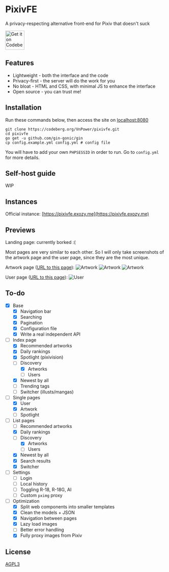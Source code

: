 # PixivFE

A privacy-respecting alternative front-end for Pixiv that doesn't suck

<p>
<a href="https://codeberg.org/vnpower/pixivfe">
<img alt="Get it on Codeberg" src="https://get-it-on.codeberg.org/get-it-on-blue-on-white.png" height="60">
</a>
</p>

## Features

- Lightweight - both the interface and the code
- Privacy-first - the server will do the work for you
- No bloat - HTML and CSS, with minimal JS to enhance the interface
- Open source - you can trust me!

## Installation

Run these commands below, then access the site on [localhost:8080](https://localhost:8080)

```
git clone https://codeberg.org/VnPower/pixivfe.git
cd pixivfe
go get -u github.com/gin-gonic/gin
cp config.example.yml config.yml # config file
```

You will have to add your own `PHPSESSID` in order to run. Go to `config.yml` for more details.

## Self-host guide

WIP

## Instances

Official instance: [https://pixivfe.exozy.me](https://pixivfe.exozy.me)

## Previews

Landing page: currently borked :(

Most pages are very similar to each other. So I will only take screenshots of the artwork page and the user page, since they are the most unique.

Artwork page ([URL to this page](https://pixivfe.exozy.me/artworks/108672057)):
![Artwork](https://files.catbox.moe/c3l1vm.png)
![Artwork](https://files.catbox.moe/f9o0h0.png)
![Artwork](https://files.catbox.moe/9yc2yk.png)

User page ([URL to this page](https://pixivfe.exozy.me/users/11764388)):
![User](https://files.catbox.moe/tdc234.png)

<!-- ![Homepage](https://files.catbox.moe/053fzh.png) -->
<!-- ![Homepage](https://files.catbox.moe/m64h7s.png) -->

## To-do

- [x] Base
  - [x] Navigation bar
  - [x] Searching
  - [x] Pagination
  - [x] Configuration file
  - [x] Write a real independent API
- [ ] Index page
  - [x] Recommended artworks
  - [x] Daily rankings
  - [x] Spotlight (pixivision)
  - [ ] Discovery
    - [x] Artworks
    - [ ] Users
  - [x] Newest by all
  - [ ] Trending tags
  - [ ] Switcher (illusts/mangas)
- [ ] Single pages
  - [x] User
  - [x] Artwork
  - [ ] Spotlight
- [ ] List pages
  - [ ] Recommended artworks
  - [x] Daily rankings
  - [ ] Discovery
    - [x] Artworks
    - [ ] Users
  - [x] Newest by all
  - [x] Search results
  - [x] Switcher
- [ ] Settings
  - [ ] Login
  - [ ] Local history
  - [ ] Toggling R-18, R-18G, AI
  - [ ] Custom `pximg` proxy
- [ ] Optimization
  - [x] Split web components into smaller templates
  - [x] Clean the models + JSON
  - [x] Navigation between pages
  - [x] Lazy load images
  - [ ] Better error handling
  - [x] Fully proxy images from Pixiv

## License

[AGPL3](https://www.gnu.org/licenses/agpl-3.0.txt)
